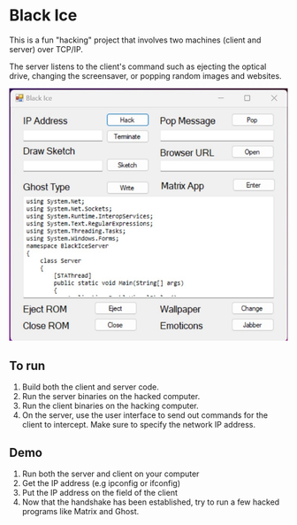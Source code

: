 # Black Ice

This is a fun "hacking" project that involves two machines (client and server) over TCP/IP.

The server listens to the client's command such as ejecting the optical drive, changing the screensaver, or popping random images and websites.

![Desktop](./screenshot.jpg)

## To run

1. Build both the client and server code.
1. Run the server binaries on the hacked computer.
1. Run the client binaries on the hacking computer.
1. On the server, use the user interface to send out commands for the client to intercept. Make sure to specify the network IP address.

## Demo

1. Run both the server and client on your computer
1. Get the IP address (e.g ipconfig or ifconfig)
1. Put the IP address on the field of the client
1. Now that the handshake has been established, try to run a few hacked programs like Matrix and Ghost.
